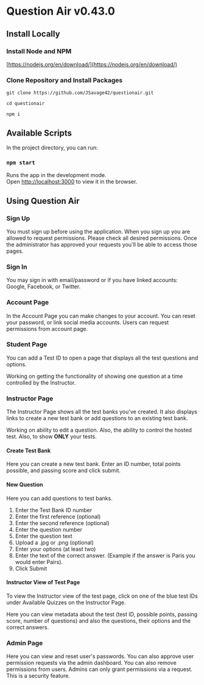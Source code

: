 # Question Air v0.43.0

## Install Locally

### Install Node and NPM

[https://nodejs.org/en/download/](https://nodejs.org/en/download/)

### Clone Repository and Install Packages

`git clone https://github.com/JSavage42/questionair.git`

`cd questionair`

`npm i`

## Available Scripts

In the project directory, you can run:

### `npm start`

Runs the app in the development mode.<br>
Open [http://localhost:3000](http://localhost:3000) to view it in the browser.

## Using Question Air

### Sign Up

You must sign up before using the application. When you sign up you are allowed to request permissions. Please check all desired permissions. Once the administrator has approved your requests you'll be able to access those pages.

### Sign In

You may sign in with email/password or if you have linked accounts: Google, Facebook, or Twitter.

### Account Page

In the Account Page you can make changes to your account. You can reset your password, or link social media accounts. Users can request permissions from account page.

### Student Page

You can add a Test ID to open a page that displays all the test questions and options.

Working on getting the functionality of showing one question at a time controlled by the Instructor.

### Instructor Page

The Instructor Page shows all the test banks you've created. It also displays links to create a new test bank or add questions to an existing test bank.

Working on ability to edit a question. Also, the ability to control the hosted test. Also, to show **ONLY** your tests.

#### Create Test Bank

Here you can create a new test bank. Enter an ID number, total points possible, and passing score and click submit.

#### New Question

Here you can add questions to test banks.

1. Enter the Test Bank ID number
2. Enter the first reference (optional)
3. Enter the second reference (optional)
4. Enter the question number
5. Enter the question text
6. Upload a .jpg or .png (optional)
7. Enter your options (at least two)
8. Enter the text of the correct answer. (Example if the answer is Paris you would enter Pairs).
9. Click Submit

#### Instructor View of Test Page

To view the Instructor view of the test page, click on one of the blue test IDs under Available Quizzes on the Instructor Page.

Here you can view metadata about the test (test ID, possible points, passing score, number of questions) and also the questions, their options and the correct answers.

### Admin Page

Here you can view and reset user's passwords. You can also approve user permission requests via the admin dashboard. You can also remove permissions from users. Admins can only grant permissions via a request. This is a security feature.
